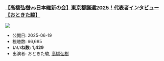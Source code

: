 ### [【高橋弘樹vs日本維新の会】東京都議選2025！代表者インタビュー【おときた駿】](https://www.youtube.com/watch?v=IW7Yxeoi67Y)
[![](https://img.youtube.com/vi/IW7Yxeoi67Y/sddefault.jpg)](https://www.youtube.com/watch?v=IW7Yxeoi67Y)
-   公開日: 2025-06-19
-   視聴数: 66,685
-   **いいね数: 1,429**
-   出演者: おときた駿, [高橋弘樹](/rehacq_fan/people/高橋弘樹 "wikilink")
